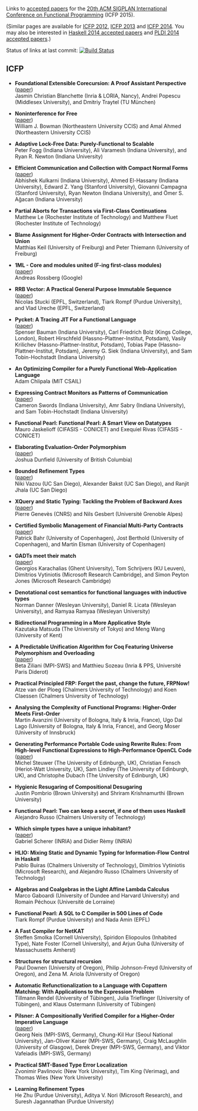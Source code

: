 Links to [accepted papers][icfp15-accepted] for the [20th ACM SIGPLAN International Conference on Functional Programming][icfp15] (ICFP 2015).

[icfp15]: http://icfpconference.org/icfp2015/
[icfp15-accepted]: http://icfpconference.org/icfp2015/accepted.html

(Similar pages are available for [ICFP 2012][icfp12], [ICFP 2013][icfp13] and [ICFP 2014][icfp14].  You may also be interested in [Haskell 2014 accepted papers][haskell2014-accepted] and [PLDI 2014 accepted papers][pldi2014-accepted].)

Status of links at last commit: [![Build Status](https://travis-ci.org/mpickering/icfp2015-papers.svg)](https://travis-ci.org/mpickering/icfp2015-papers)

[icfp12]: https://github.com/technogeeky/icfp12-paper-links
[icfp13]: https://github.com/gasche/icfp2013-papers
[icfp14]: https://github.com/yallop/icfp2014-papers
[haskell2014-accepted]: https://github.com/yallop/haskell2014-papers
[pldi2014-accepted]: https://github.com/yallop/pldi2014-papers

## ICFP

* **Foundational Extensible Corecursion: A Proof Assistant Perspective**  
   ([paper](http://www21.in.tum.de/~blanchet/fouco.pdf))  
   Jasmin Christian Blanchette (Inria & LORIA, Nancy), Andrei Popescu
   (Middlesex University), and Dmitriy Traytel (TU München)

* **Noninterference for Free**  
   ([paper](https://www.williamjbowman.com/resources/nonintforfree.pdf))  
   William J. Bowman (Northeastern University CCIS) and Amal Ahmed
   (Northeastern University CCIS)

* **Adaptive Lock-Free Data: Purely-Functional to Scalable**  
   Peter Fogg (Indiana University), Ali Varamesh (Indiana University),
   and Ryan R. Newton (Indiana University)

* **Efficient Communication and Collection with Compact Normal Forms**  
   ([paper](http://ezyang.com/papers/ezyang15-cnf.pdf))  
   Abhishek Kulkarni (Indiana University), Ahmed El-Hassany (Indiana
   University), Edward Z. Yang (Stanford University), Giovanni Campagna
   (Stanford University), Ryan Newton (Indiana University), and Ömer S.
   Ağacan (Indiana University)

* **Partial Aborts for Transactions via First-Class Continuations**  
   Matthew Le (Rochester Institute of Technology) and Matthew Fluet
   (Rochester Institute of Technology)

* **Blame Assignment for Higher-Order Contracts with Intersection and Union**  
   Matthias Keil (University of Freiburg) and Peter Thiemann
   (University of Freiburg)

* **1ML - Core and modules united (F-ing first-class modules)**  
   ([paper](https://www.mpi-sws.org/~rossberg/papers/Rossberg%20-%201ML%20--%20Core%20and%20modules%20united%20[Draft].pdf))  
   Andreas Rossberg (Google)

* **RRB Vector: A Practical General Purpose Immutable Sequence**  
   ([paper](http://infoscience.epfl.ch/record/169879/files/RMTrees.pdf))  
   Nicolas Stucki (EPFL, Switzerland), Tiark Rompf (Purdue University),
   and Vlad Ureche (EPFL, Switzerland)

* **Pycket: A Tracing JIT For a Functional Language**  
   ([paper](http://homes.soic.indiana.edu/samth/pycket-draft.pdf))  
   Spenser Bauman (Indiana University), Carl Friedrich Bolz (Kings
   College, London), Robert Hirschfeld (Hassno-Plattner-Institut,
   Potsdam), Vasily Krilichev (Hassno-Plattner-Institut, Potsdam),
   Tobias Pape (Hassno-Plattner-Institut, Potsdam), Jeremy G. Siek
   (Indiana University), and Sam Tobin-Hochstadt (Indiana University)

* **An Optimizing Compiler for a Purely Functional Web-Application Language**  
   Adam Chlipala (MIT CSAIL)

* **Expressing Contract Monitors as Patterns of Communication**  
   ([paper](http://www.cswords.com/paper/mon.strats.pdf))  
   Cameron Swords (Indiana University), Amr Sabry (Indiana University),
   and Sam Tobin-Hochstadt (Indiana University)

* **Functional Pearl: Functional Pearl: A Smart View on Datatypes**  
   Mauro Jaskelioff (CIFASIS - CONICET) and Exequiel Rivas (CIFASIS -
   CONICET)

* **Elaborating Evaluation-Order Polymorphism**  
   ([paper](http://www.cs.cmu.edu/~joshuad/papers/eo/Dunfield15_evaluation.pdf))  
   Joshua Dunfield (University of British Columbia)

* **Bounded Refinement Types**  
   ([paper](http://goto.ucsd.edu/~nvazou/icfp15/main.pdf))  
   Niki Vazou (UC San Diego), Alexander Bakst (UC San Diego), and
   Ranjit Jhala (UC San Diego)

* **XQuery and Static Typing: Tackling the Problem of Backward Axes**  
   ([paper](https://hal.inria.fr/hal-01082635v2/document))  
   Pierre Genevès (CNRS) and Nils Gesbert (Université Grenoble Alpes)

* **Certified Symbolic Management of Financial Multi-Party Contracts**  
   ([paper](http://www.diku.dk/~paba/pubs/files/bahr15icfp-preprint.pdf))  
   Patrick Bahr (University of Copenhagen), Jost Berthold (University
   of Copenhagen), and Martin Elsman (University of Copenhagen)

* **GADTs meet their match**  
   ([paper](http://research.microsoft.com/en-us/um/people/simonpj/papers/pattern-matching/gadtpm.pdf))  
   Georgios Karachalias (Ghent University), Tom Schrijvers (KU Leuven),
   Dimitrios Vytiniotis (Microsoft Research Cambridge), and Simon
   Peyton Jones (Microsoft Research Cambridge)

* **Denotational cost semantics for functional languages with inductive types**  
   Norman Danner (Wesleyan University), Daniel R. Licata (Wesleyan
   University), and Ramyaa Ramyaa (Wesleyan University)

* **Bidirectional Programming in a More Applicative Style**  
   Kazutaka Matsuda (The University of Tokyo) and Meng Wang (University
   of Kent)

* **A Predictable Unification Algorithm for Coq Featuring Universe Polymorphism and Overloading**  
   ([paper](http://www.pps.univ-paris-diderot.fr/~sozeau/research/publications/drafts/unif.pdf))  
   Beta Ziliani (MPI-SWS) and Matthieu Sozeau (Inria & PPS, Université
   Paris Diderot)

* **Practical Principled FRP: Forget the past, change the future, FRPNow!**  
   Atze van der Ploeg (Chalmers University of Technology) and Koen
   Claessen (Chalmers University of Technology)

* **Analysing the Complexity of Functional Programs: Higher-Order Meets First-Order**  
   Martin Avanzini (University of Bologna, Italy & Inria, France), Ugo
   Dal Lago (University of Bologna, Italy & Inria, France), and Georg
   Moser (University of Innsbruck)

* **Generating Performance Portable Code using Rewrite Rules: From High-level Functional Expressions to High-Performance OpenCL Code**  
   ([paper](http://homepages.inf.ed.ac.uk/slindley/papers/array-gpu-draft-february2015.pdf))  
   Michel Steuwer (The University of Edinburgh, UK), Christian Fensch
   (Heriot-Watt University, UK), Sam Lindley (The University of
   Edinburgh, UK), and Christophe Dubach (The University of Edinburgh,
   UK)

* **Hygienic Resugaring of Compositional Desugaring**  
   Justin Pombrio (Brown University) and Shriram Krishnamurthi (Brown
   University)

* **Functional Pearl: Two can keep a secret, if one of them uses Haskell**  
   Alejandro Russo (Chalmers University of Technology)

* **Which simple types have a unique inhabitant?**  
   ([paper](http://gallium.inria.fr/~scherer/research/unique_inhabitants/unique_stlc_sums-long.pdf))  
   Gabriel Scherer (INRIA) and Didier Rèmy (INRIA)

* **HLIO: Mixing Static and Dynamic Typing for Information-Flow Control in Haskell**  
   Pablo Buiras (Chalmers University of Technology), Dimitrios
   Vytiniotis (Microsoft Research), and Alejandro Russo (Chalmers
   University of Technology)

* **Algebras and Coalgebras in the Light Affine Lambda Calculus**  
   Marco Gaboardi (University of Dundee and Harvard University) and
   Romain Péchoux (Universitè de Lorraine)

* **Functional Pearl: A SQL to C Compiler in 500 Lines of Code**  
   Tiark Rompf (Purdue University) and Nada Amin (EPFL)

* **A Fast Compiler for NetKAT**  
   Steffen Smolka (Cornell University), Spiridon Eliopoulos (Inhabited
   Type), Nate Foster (Cornell University), and Arjun Guha (University
   of Massachusetts Amherst)

* **Structures for structural recursion**  
   Paul Downen (University of Oregon), Philip Johnson-Freyd (University
   of Oregon), and Zena M. Ariola (University of Oregon)

* **Automatic Refunctionalization to a Language with Copattern Matching: With Applications to the Expression Problem**  
   Tillmann Rendel (University of Tübingen), Julia Trieflinger
   (University of Tübingen), and Klaus Ostermann (University of
   Tübingen)

* **Pilsner: A Compositionally Verified Compiler for a Higher-Order Imperative Language**  
   ([paper](https://www.mpi-sws.org/~viktor/papers/pilsner.pdf))  
   Georg Neis (MPI-SWS, Germany), Chung-Kil Hur (Seoul National
   University), Jan-Oliver Kaiser (MPI-SWS, Germany), Craig McLaughlin
   (University of Glasgow), Derek Dreyer (MPI-SWS, Germany), and Viktor
   Vafeiadis (MPI-SWS, Germany)

* **Practical SMT-Based Type Error Localization**  
   Zvonimir Pavlinovic (New York University), Tim King (Verimag), and
   Thomas Wies (New York University)

* **Learning Refinement Types**  
   He Zhu (Purdue University), Aditya V. Nori (Microsoft Research), and
   Suresh Jagannathan (Purdue University)
